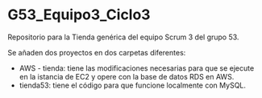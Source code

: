 # G53_Equipo3_Ciclo3
Repositorio para la Tienda genérica del equipo Scrum 3 del grupo 53.

Se añaden dos proyectos en dos carpetas diferentes:
* AWS - tienda: tiene las modificaciones necesarias para que se ejecute en la istancia de EC2 y opere con la base de datos RDS en AWS.
* tienda53: tiene el código para que funcione localmente con MySQL.

